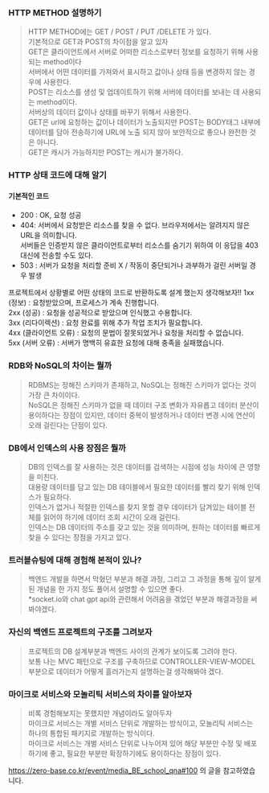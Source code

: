 ### HTTP METHOD 설명하기
>HTTP METHOD에는 GET / POST / PUT /DELETE 가 있다. <BR>
> 기본적으로 GET과 POST의 차이점을 알고 있자 <BR>
> GET은 클라이언트에서 서버로 어떠한 리소스로부터 정보를 요청하기 위해 사용되는 method이다 <BR>
> 서버에서 어떤 데이터를 가져와서 표시하고 값이나 상태 등을 변경하지 않는 경우에 사용한다.<BR>
> POST는 리소스를 생성 및 업데이트하기 위해 서버에 데이터를 보내는 데 사용되는 method이다.<BR>
> 서버상의 데이터 값이나 상태를 바꾸기 위해서 사용한다. <BR>
> GET은 url에 요청하는 값이나 데이터가 노출되지만 POST는 BODY태그 내부에 데이터를 담아 전송하기에 URL에 노출 되지 않아 보안적으로 좋으나 완전한 것은 아니다.<BR>
> GET은 캐시가 가능하지만 POST는 캐시가 불가하다.

### HTTP 상태 코드에 대해 알기
#### 기본적인 코드
- 200 : OK, 요청 성공 
- 404: 서버에서 요청받은 리소스를 찾을 수 없다. 
브라우저에서는 알려지지 않은 URL을 의미합니다. <BR>
서버들은 인증받지 않은 클라이언트로부터 리소스를 숨기기 위하여 이 응답을 403 대신에 전송할 수도 있다.
- 503 : 서버가 요청을 처리할 준비 X / 작동이 중단되거나 과부하가 걸린 서버일 경우 발생<BR>

프로젝트에서 상황별로 어떤 상태의 코드로 반환하도록 설계 했는지 생각해보자!!
1xx (정보) : 요청받았으며, 프로세스가 계속 진행합니다.<BR>
2xx (성공) : 요청을 성공적으로 받았으며 인식했고 수용합니다.<BR>
3xx (리다이렉션) : 요청 완료를 위해 추가 작업 조치가 필요합니다.<BR>
4xx (클라이언트 오류) : 요청의 문법이 잘못되었거나 요청을 처리할 수 없습니다.<BR>
5xx (서버 오류) : 서버가 명백히 유효한 요청에 대해 충족을 실패했습니다.<BR>

### RDB와 NoSQL의 차이는 뭘까
>RDBMS는 정해진 스키마가 존재하고, NoSQL는 정해진 스키마가 없다는 것이 가장 큰 차이이다.<BR>
>NoSQL은 정해진 스키마가 없을 때 데이터 구조 변화가 자유롭고 데이터 분산이 용이하다는 장점이 있지만, 데이터 중복이 발생하거나 데이터 변경 시에 연산이 오래 걸린다는 단점이 있다.<BR>

### DB에서 인덱스의 사용 장점은 뭘까
>DB의 인덱스를 잘 사용하는 것은 데이터를 검색하는 시점에 성능 차이에 큰 영향을 미친다.<BR>
>대용량 데이터를 담고 있는 DB 테이블에서 필요한 데이터를 빨리 찾기 위해 인덱스가 필요하다.<BR>
>인덱스가 없거나 적절한 인덱스를 찾지 못할 경우 데이터가 담겨있는 테이블 전체를 읽어야 하기에 데이터 조회 시간이 오래 걸린다.<BR>
>인덱스는 DB 데이터의 주소를 갖고 있는 것을 의미하며, 원하는 데이터를 빠르게 찾을 수 있다는 장점을 가지고 있다.<BR>

### 트러블슈팅에 대해 경험해 본적이 있나?
>백엔드 개발을 하면서 막혔던 부분과 해결 과정, 그리고 그 과정을 통해 깊이 알게 된 개념을 한 가지 정도 풀어서 설명할 수 있으면 좋다.<BR>
> *socket.io와 chat gpt api와 관련해서 어려움을 겪었던 부분과 해결과정을 써봐야겠다.<br>

### 자신의 백엔드 프로젝트의 구조를 그려보자
>프로젝트의 DB 설계부분과 백엔드 사이의 관계가 보이도록 그려야 한다. <BR>
>보통 나는 MVC 패턴으로 구조를 구축하므로 CONTROLLER-VIEW-MODEL 부분으로 데이터가 어떻게 흘러가는지 설명하는걸 생각해봐야 겠다.

### 마이크로 서비스와 모놀리틱 서비스의 차이를 알아보자
>비록 경험해보지는 못했지만 개념이라도 알아두자 <BR>
>마이크로 서비스는 개별 서비스 단위로 개발하는 방식이고, 모놀리틱 서비스는 하나의 통합된 패키지로 개발하는 방식이다.<BR>
>마이크로 서비스는 개별 서비스 단위로 나누어져 있어 해당 부분만 수정 및 배포하기에 좋고, 필요한 부분만 확장하기에도 용이하다는 장점이 있다.<BR>

https://zero-base.co.kr/event/media_BE_school_qna#100 의 글을 참고하였습니다.

